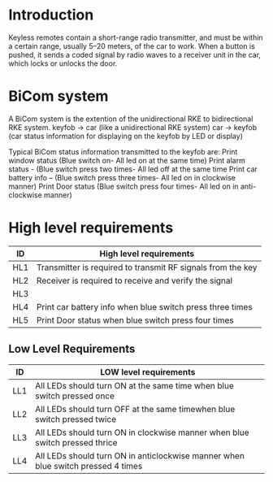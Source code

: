 # Introduction

Keyless remotes contain a short-range radio transmitter, 
and must be within a certain range, usually 5–20 meters, of the car to work. When a button is pushed, it sends a coded signal by radio waves to a receiver unit in
the car, which locks or unlocks the door.

# BiCom system
A BiCom system is the extention of the unidirectional RKE to bidirectional RKE system. 
keyfob -> car (like a unidirectional RKE system) 
car -> keyfob (car status information for displaying on the keyfob by LED or display) 

Typical BiCom status information transmitted to the keyfob are: 
Print window status (Blue switch on- All led on at the same time)
Print alarm status - (Blue switch press two times- All led off at the same time
Print car battery info – (Blue switch press three times- All led on in clockwise manner)
Print Door status (Blue switch press four times- All led on in anti-clockwise manner)

# High level requirements
| ID  | High level requirements |
| ------------- | ------------- |
| HL1  |Transmitter is required to transmit RF signals from the key|
| HL2  |  Receiver is required to receive and verify the signal |
| HL3  | |Print window status when blue switch on |
|HL4|Print car battery info when blue switch press three times|
|HL5|Print Door status when blue switch press four times|




## Low Level Requirements
| ID  | LOW level requirements |
| ------------- | ------------- |
| LL1  |All LEDs should turn ON at the same time when blue switch pressed once|
| LL2  | All LEDs should turn OFF at the same timewhen blue switch pressed twice  |
| LL3  | All LEDs should turn ON in clockwise manner when blue switch pressed thrice |
|LL4|All LEDs should turn ON in anticlockwise manner when blue switch pressed 4 times|


